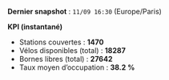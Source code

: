 **Dernier snapshot** : `11/09 16:30` (Europe/Paris)

**KPI (instantané)**

- Stations couvertes : **1470**
- Vélos disponibles (total) : **18287**
- Bornes libres (total) : **27642**
- Taux moyen d’occupation : **38.2 %**
